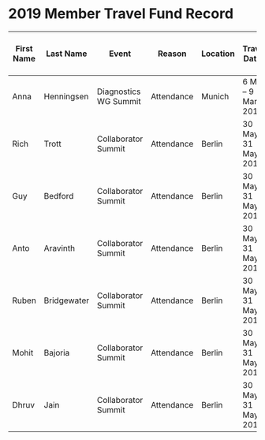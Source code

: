 # 2019 Member Travel Fund Record

First Name |   Last Name   |   Event              |   Reason  |   Location    |   Travel Dates      |   Amount Requested:   |   Pull Request date   |   Pull Request link                     |   Date Expense report sent    |   Amount of Expense Report    |   Date Sent to Finance    |   Date approved through Bill.com  |   Bill.com Amount approved for reimbusement
---------- |   ---------   |   ------             |   --------| -----------   |   --------          |   ----                |   -----------------   |   -----------------                     |   ------------------------    |   ------------------------    |   --------------------    |   ----------------------          |   --------------------     
Anna       |Henningsen     |Diagnostics WG Summit |Attendance |Munich         |6 Mar – 9 Mar 2019   |252.68 €               | 21 Jan 2019           |https://github.com/nodejs/admin/pull/295 |                               |                               |                           |                                   |
Rich       |Trott          |Collaborator Summit   |Attendance |Berlin         |30 May - 31 May 2019 |US $1600               | 8 Mar 2019            | https://github.com/nodejs/admin/pull/309                                         |                               |                               |                           |                                   |  
Guy        |Bedford        |Collaborator Summit   |Attendance |Berlin         |30 May - 31 May 2019 |1360 €                 | 13 March 2019          |                                         |                               |                               |    |                                   |                                                     |                               |
Anto        |Aravinth        |Collaborator Summit   |Attendance |Berlin         |30 May - 31 May 2019 |1300 USD                 | 21 March 2019          |                                         |                               |                               |    |                                   |                                                     |                               |
Ruben      |Bridgewater    |Collaborator Summit   |Attendance |Berlin         |30 May - 31 May 2019 |650 €                 | 28 March 2019          |  https://github.com/nodejs/admin/pull/322    |                               |                               |    |                                   |                                                     |                               |
Mohit        |Bajoria       |Collaborator Summit   |Attendance |Berlin         |30 May - 31 May 2019 |1500 USD                 | 28 March 2019          |                                         |                               |                               |    |                                   |                                                     |                               |
Dhruv |Jain |Collaborator Summit|Attendance|Berlin|30 May - 31 May 2019|2000 USD| 5 April 2019|https://github.com/nodejs/admin/pull/330| | | | | |